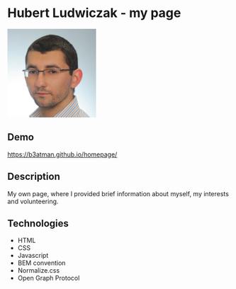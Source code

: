 # Hubert Ludwiczak - my page

![Hubert Ludwiczak](Images/Hubert.jpg)

## Demo

https://b3atman.github.io/homepage/

## Description

My own page, where I provided brief information about myself, my interests and volunteering.

## Technologies
- HTML
- CSS
- Javascript
- BEM convention
- Normalize.css
- Open Graph Protocol
